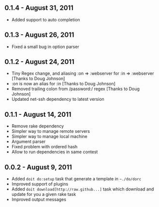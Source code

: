## 0.1.4 - August 31, 2011

* Added support to auto completion

## 0.1.3 - August 26, 2011

* Fixed a small bug in option parser

## 0.1.2 - August 24, 2011

* Tiny Regex change, and aliasing :on => :webserver for :in => :webserver [Thanks to Doug Johnson]
* :on is now an alias for :in [Thanks to Doug Johnson]
* Removed trailing colon from /password:/ regex [Thanks to Doug Johnson]
* Updated net-ssh dependency to latest version

## 0.1.1 - August 14, 2011

* Remove rake dependency
* Simpler way to manage remote servers
* Simpler way to manage local machine
* Argument parser
* Fixed problem with ordered hash
* Allow to run dependencies in same contest

## 0.0.2 - August 9, 2011

* Added `doit do:setup` task that generate a template in `~./do/dorc`
* Improved support of plugins
* Added `doit download[http://raw.github...]` task which download and update for you a given rake task
* Improved output messages
